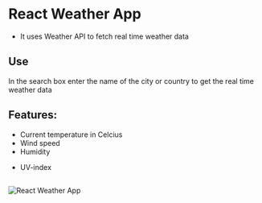 # React Weather App

- It uses Weather API to fetch real time weather data

## Use

In the search box enter the name of the city or country to get the real time weather data

## Features:

- Current temperature in Celcius
- Wind speed
- Humidity
+ UV-index

## 
![React Weather App](https://github.com/prdp99/weather-app-react/public/weather-app.png)
